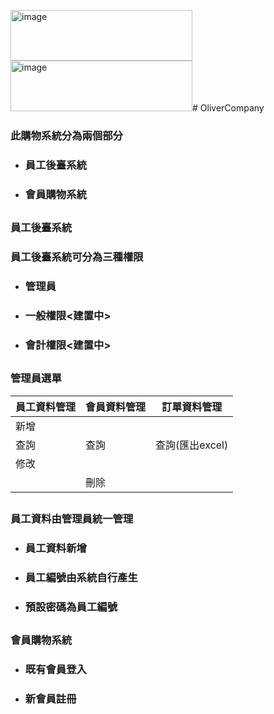 <img width="291" height="81" alt="image" src="https://github.com/user-attachments/assets/f8befdd6-222e-4e7f-9989-364cf4751e43" /><img width="291" height="81" alt="image" src="https://github.com/user-attachments/assets/e91b2bab-eabe-4af9-9190-67f757ac4569" /># OliverCompany
### 此購物系統分為兩個部分
- ### 員工後臺系統
- ### 會員購物系統

##
### 員工後臺系統
### 員工後臺系統可分為三種權限
- ### 管理員
- ### 一般權限<建置中>
- ### 會計權限<建置中>


##
### 管理員選單
| 員工資料管理 | 會員資料管理 | 訂單資料管理 |
| -------- | -------- | -------- |
|   新增   |      |      |
|   查詢   |   查詢   |   查詢(匯出excel)   |
|   修改   |      |      |
|          |   刪除   |      |


##
### 員工資料由管理員統一管理
- ### 員工資料新增
- ### 員工編號由系統自行產生
- ### 預設密碼為員工編號

##
### 會員購物系統
- ### 既有會員登入
- ### 新會員註冊









<!--[google](https://google.com)-->

<!--[doc檔](Annotation.docx)-->

<!--[JAVA檔](OliverCompany/src/main/java/vo/CartTable.java)-->
